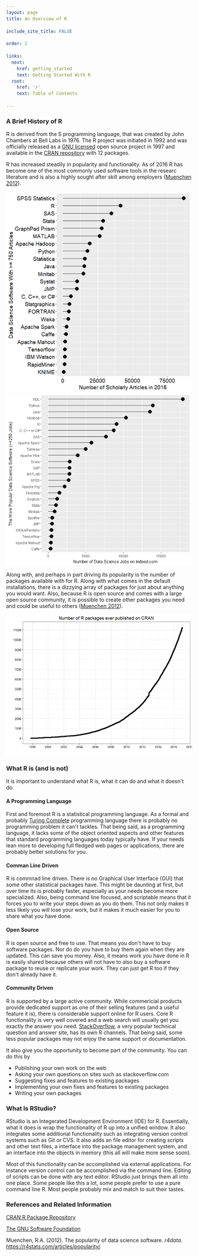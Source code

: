 ```yaml
---
layout: page
title: An Overview of R

include_site_title: FALSE

order: 2

links:
  next:
    href: getting_started
    text: Getting Started With R
  root:
    href: '/'
    text: Table of Contents

---
```


### A Brief History of R

R is derived from the S programming language, that was created by John Chambers 
at Bell Labs in 1976. The R project was initiated in 1992 and was officially 
released as a [GNU licensed](https://www.gnu.org) 
open source project in 1997 and available in the
[CRAN repository](https://cran.r-project.org/) with 12 packages.

R has increased steadily in popularity and functionality. As of 2016 R 
has become one of the most commonly used software tools in the researc literature
and is also a highly sought after skill among employers ([Muenchen 2012](https://r4stats.com/articles/popularity/)).

<img src="/assets/img/r_publications.png" class="two_col"/><img src="/assets/img/r_jobs.png" class="two_col"/>


Along with, and perhaps in part driving its popularity is the number of packages
available with for R. Along with what comes in the default installations, there is a
dizzying array of packages for just about anything you would want. Also, because
R is open source and comes with a large open source community, it is possible to 
create other packages you need and could be useful to others ([Muenchen 2012](https://r4stats.com/articles/popularity/)).

<img src="/assets/img/r_package_growth.png" class="one_col center"/>



### What R is (and is not)

It is important to understand what R is, what it can do and what it doesn't do.

#### A Programming Language

First and foremost R is a statistical programming language. As a formal and
probably [Turing Complete](https://en.wikipedia.org/wiki/Turing_completeness) programming language
there is probably no programming problem it can't tackles. That being said,
as a programming language, it lacks some of the object oriented aspects and other 
features that standard programming languages today typically have. If your needs
lean more to developing full fledged web pages or applications, there are probably 
better solutions for you.

#### Comman Line Driven

R is commnad line driven. There is no Graphical User Interface (GUI) that some 
other statistical packages have. This might be daunting at first, but over time
its is probably faster, especially as your needs become more specialized. Also,
being command line focused, and scriptable means that it forces you to write
your steps down as you do them. This not only makes it less likely you will lose
your work, but it makes it much easier for you to share what you have done.

#### Open Source

R is open source and free to use. That means you don't have to buy software packages. Nor do 
do you have to buy them again when they are updated. This can save you money. Also,
it means work you have done in R is easily shared because others will not have to
also buy a software package to reuse or replicate your work. They can just get R 
too if they don't already have it.

#### Community Driven

R is supported by a large active community. While commericial products provide
dedicated support as one of their selling features (and a useful feature it is), 
there is considerable support online for R users. Core R functionality is very well
covered and a web search will usually get you exactly the answer you need. 
[StackOverflow](https://stackoverflow.com/), a very popular technical question 
and answer site, has its own R channels. That being said, some less popular 
packages may not enjoy the same support or documentation.

It also give you the opportunity to become part of the community. You can do this
by 

* Publishing your own work on the web
* Asking your own questions on sites such as stackoverflow.com
* Suggesting fixes and features to existing packages
* Implementing your own fixes and features to existing packages
* Writing your own packages


### What Is RStudio?

RStudio is an Integerated Development Environment (IDE) for R. Essentially,
what it does is wrap the functionality of R up into a unified window. It 
also integrates some additional functionality such as integrating version 
control systems such as Git or CVS. It also adds an file editor for creating 
scripts and other text files, a interface into the package management system,
and an interface into the objects in memory (this all will make more sense soon).

Most of this functionality can be accomplished via external applications.
For instance version control can be accomplished via the command line. Editing
of scripts can be done with any text editor. RStudio just brings them all into
one place. Some people like this a lot, some people prefer to use a pure
command line R. Most people probably mix and match to suit their tastes.



### References and Related Information

[CRAN R Package Repository](https://cran.r-project.org/)

[The GNU Software Foundation](https://www.gnu.org/)

Muenchen, R.A. (2012). The popularity of data science software. _r4data_.  <https://r4stats.com/articles/popularity/>




